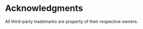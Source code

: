 # <a name="GUID-CDE97417-5496-4686-91B7-F806C868491A"/> Acknowledgments

All third-party trademarks are property of their respective owners.

